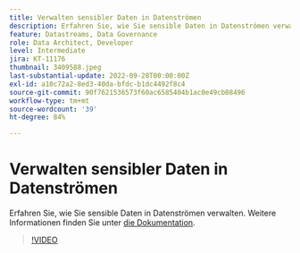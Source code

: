```yaml
---
title: Verwalten sensibler Daten in Datenströmen
description: Erfahren Sie, wie Sie sensible Daten in Datenströmen verwalten.
feature: Datastreams, Data Governance
role: Data Architect, Developer
level: Intermediate
jira: KT-11176
thumbnail: 3409588.jpeg
last-substantial-update: 2022-09-28T00:00:00Z
exl-id: a10c72a2-8ed3-40da-bfdc-b1dc4492f8c4
source-git-commit: 90f7621536573f60ac6585404b1ac0e49cb08496
workflow-type: tm+mt
source-wordcount: '39'
ht-degree: 84%

---
```


# Verwalten sensibler Daten in Datenströmen

Erfahren Sie, wie Sie sensible Daten in Datenströmen verwalten.  Weitere Informationen finden Sie unter [die Dokumentation](https://experienceleague.adobe.com/docs/experience-platform/edge/datastreams/overview.html?lang=de).

>[!VIDEO](https://video.tv.adobe.com/v/3409588/?quality=12&learn=on)
